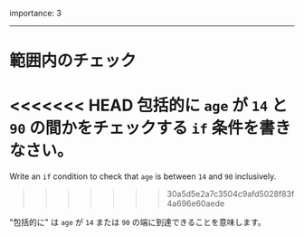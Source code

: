 importance: 3

---

# 範囲内のチェック

<<<<<<< HEAD
包括的に `age` が `14` と `90` の間かをチェックする `if` 条件を書きなさい。
=======
Write an `if` condition to check that `age` is between `14` and `90` inclusively.
>>>>>>> 30a5d5e2a7c3504c9afd5028f83f4a696e60aede

"包括的に" は `age` が `14` または `90` の端に到達できることを意味します。
